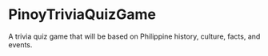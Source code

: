 # PinoyTriviaQuizGame
A trivia quiz game that will be based on Philippine history, culture, facts, and events.
